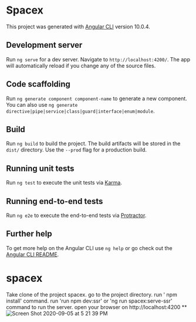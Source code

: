 
# Spacex

This project was generated with [Angular CLI](https://github.com/angular/angular-cli) version 10.0.4.

## Development server

Run `ng serve` for a dev server. Navigate to `http://localhost:4200/`. The app will automatically reload if you change any of the source files.

## Code scaffolding

Run `ng generate component component-name` to generate a new component. You can also use `ng generate directive|pipe|service|class|guard|interface|enum|module`.

## Build

Run `ng build` to build the project. The build artifacts will be stored in the `dist/` directory. Use the `--prod` flag for a production build.

## Running unit tests

Run `ng test` to execute the unit tests via [Karma](https://karma-runner.github.io).

## Running end-to-end tests

Run `ng e2e` to execute the end-to-end tests via [Protractor](http://www.protractortest.org/).

## Further help

To get more help on the Angular CLI use `ng help` or go check out the [Angular CLI README](https://github.com/angular/angular-cli/blob/master/README.md).

# spacex
Take clone of the project spacex.
go to the project directory.
run ' npm install' command.
run 'run npm dev:ssr' or 'ng run spacex:serve-ssr' command to run the server.
open your browser on http://localhost:4200 **
![Screen Shot 2020-09-05 at 5 21 39 PM](https://user-images.githubusercontent.com/53753649/92304727-0e2e2d80-ef9e-11ea-84ba-ed43330ef946.png)
